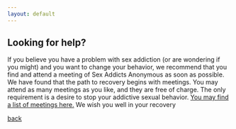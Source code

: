 ```yaml
---
layout: default
---
```


## Looking for help?

If you believe you have a problem with sex addiction (or are wondering if you might) and you want to change your behavior, we recommend that you find and attend a meeting of Sex Addicts Anonymous as soon as possible. We have found that the path to recovery begins with meetings. You may attend as many meetings as you like, and they are free of charge. 
The only requirement is a desire to stop your addictive sexual behavior. [You may find a list of meetings here.](https://www.saa-recovery.org/Meetings "Meetings")	We wish you well in your recovery

[back](./)
